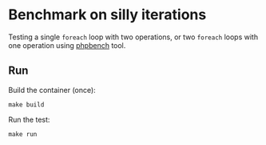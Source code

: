 # Benchmark on silly iterations

Testing a single `foreach` loop with two operations, or two `foreach` loops with one operation using [phpbench](https://github.com/phpbench/phpbench) tool.

## Run

Build the container (once):

    make build

Run the test:

    make run